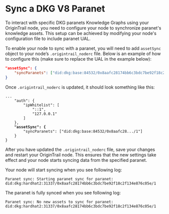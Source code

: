 # Sync a DKG V8 Paranet

To interact with specific DKG paranets Knowledge Graphs using your OriginTrail node, you need to configure your node to synchronize paranet's knowledge assets. This setup can be achieved by modifying your node's configuration file to include paranet UAL.&#x20;

To enable your node to sync with a paranet, you will need to add `assetSync` object  to your node’s `.origintrail_noderc` file. Below is an example of how to configure this (make sure to replace the UAL in the example below):

```json
"assetSync": {
    "syncParanets": ["did:dkg:base:84532/0x8aafc28174bb6c3bdc7be92f18c2f134e876c05e/1"]
}
```



Once `.origintrail_noderc` is updated, it should look something like this:

<pre class="language-java"><code class="lang-java">...
    "auth": {
        "ipWhitelist": [
            "::1",
            "127.0.0.1"
        ]
    },
<strong>    "assetSync": {
</strong>        "syncParanets": ["did:dkg:base:84532/0x8aafc28.../1"]
    }    
}
</code></pre>

After you have updated the `.origintrail_noderc` file, save your changes and restart your OriginTrail node. This ensures that the new settings take effect and your node starts syncing data from the specified paranet.

Your node will start syncing when you see following log:

```
Paranet sync: Starting paranet sync for paranet: did:dkg:hardhat2:31337/0x8aafc28174bb6c3bdc7be92f18c2f134e876c05e/1
```

The paranet is fully synced when you see following log:

```
Paranet sync: No new assets to sync for paranet: did:dkg:hardhat2:31337/0x8aafc28174bb6c3bdc7be92f18c2f134e876c05e/1 
```

